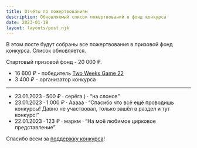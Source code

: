 ```yaml
---
title: Отчёты по пожертвованиям
description: Обновляемый список пожертвований в фонд конкурса
date: 2023-01-18
layout: layouts/post.njk
---
```


В этом посте будут собраны все пожертвования в призовой фонд конкурса. Список обновляется.

Стартовый призовой фонд - 20 000 ₽.

- 16 600 ₽ - победитель [Two Weeks Game 22](https://22.twoweeks.ru/posts/10-results/)
- 3 400 ₽ - организатор конкурса

---

- 23.01.2023 · 500 ₽ · серёга ) · <q>на слонов</q>
- 23.01.2023 · 1 000 ₽ · Ааааа · <q>Спасибо что всё ещё проводишь конкурсы! Давно не участвовал, только зашёл в раздел и тут конкурс!</q>
- 22.01.2023 · 123 ₽ · маркм · <q>На моё любимое цирковое представление</q>

Спасибо всем за [поддержку конкурса](/pages/rules/#podderzhat-konkurs)!
